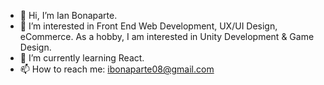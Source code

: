- 👋 Hi, I’m Ian Bonaparte.
- 👀 I’m interested in Front End Web Development, UX/UI Design, eCommerce. As a hobby, I am interested in Unity Development & Game Design.
- 🌱 I’m currently learning React.
- 📫 How to reach me: ibonaparte08@gmail.com

<!---
ibonaparte/ibonaparte is a ✨ special ✨ repository because its `README.md` (this file) appears on your GitHub profile.
You can click the Preview link to take a look at your changes.
--->
